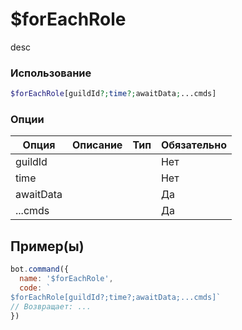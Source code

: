 # $forEachRole
desc
### Использование
```php
$forEachRole[guildId?;time?;awaitData;...cmds]
```

### Опции

| Опция | Описание | Тип | Обязательно |
|--------|-------------|------|----------|
| guildId |  |  | Нет | 
| time |  |  | Нет | 
| awaitData |  |  | Да |
| ...cmds |  |  | Да |
## Пример(ы)

```javascript
bot.command({
  name: '$forEachRole',
  code: `
$forEachRole[guildId?;time?;awaitData;...cmds]`
// Возвращает: ...
})
```